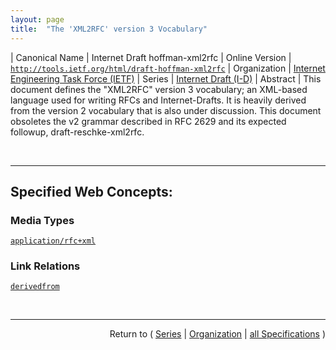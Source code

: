 ```yaml
---
layout: page
title:  "The 'XML2RFC' version 3 Vocabulary"
---
```


| Canonical Name | Internet Draft hoffman-xml2rfc
| Online Version | [`http://tools.ietf.org/html/draft-hoffman-xml2rfc`](http://tools.ietf.org/html/draft-hoffman-xml2rfc)
| Organization | [Internet Engineering Task Force (IETF)](..  "List of specification series by this organization")
| Series | [Internet Draft (I-D)](.  "List of specifications in this series")
| Abstract |  This document defines the "XML2RFC" version 3 vocabulary; an XML-based language used for writing RFCs and Internet-Drafts. It is heavily derived from the version 2 vocabulary that is also under discussion. This document obsoletes the v2 grammar described in RFC 2629 and its expected followup, draft-reschke-xml2rfc.

<br/>
<hr/>

## Specified Web Concepts:

### Media Types

[`application/rfc+xml`](/concepts/media-type/application/rfc+xml "This document updates the specification for the Internet media type &#34;application/rfc+xml&#34; from the one in I-D draft-reschke-xml2rfc.  The following is to be registered with IANA.")

### Link Relations

[`derivedfrom`](/concepts/link-relation/derivedfrom "The document linked to was later converted to the document that contains this link relation. For example, an RFC can have a link to the Internet Draft that became the RFC; in that case, the link relation would be &#34;derivedfrom&#34;.")



<br/>
<hr/>

<p style="text-align: right">Return to ( <a href="./">Series</a> | <a href="../">Organization</a> | <a href="../../">all Specifications</a> )</p>